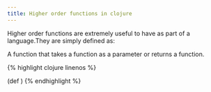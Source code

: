 ```yaml
---
title: Higher order functions in clojure
---
```


Higher order functions are extremely useful to have as part of a language.They are simply defined as:

A function that takes a function as a parameter or returns a function.

{% highlight clojure linenos %}

(def )
{% endhighlight %}



